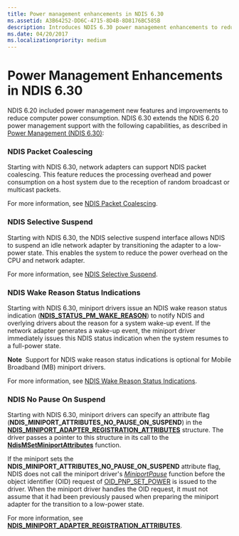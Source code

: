 ```yaml
---
title: Power management enhancements in NDIS 6.30
ms.assetid: A3B64252-DD6C-4715-8D4B-8D8176BC585B
description: Introduces NDIS 6.30 power management enhancements to reduce computer power consumption
ms.date: 04/20/2017
ms.localizationpriority: medium
---
```


# Power Management Enhancements in NDIS 6.30


NDIS 6.20 included power management new features and improvements to reduce computer power consumption. NDIS 6.30 extends the NDIS 6.20 power management support with the following capabilities, as described in [Power Management (NDIS 6.30)](power-management--ndis-6-30-.md):

### NDIS Packet Coalescing

Starting with NDIS 6.30, network adapters can support NDIS packet coalescing. This feature reduces the processing overhead and power consumption on a host system due to the reception of random broadcast or multicast packets.

For more information, see [NDIS Packet Coalescing](ndis-packet-coalescing.md).

### NDIS Selective Suspend

Starting with NDIS 6.30, the NDIS selective suspend interface allows NDIS to suspend an idle network adapter by transitioning the adapter to a low-power state. This enables the system to reduce the power overhead on the CPU and network adapter.

For more information, see [NDIS Selective Suspend](ndis-selective-suspend.md).

### NDIS Wake Reason Status Indications

Starting with NDIS 6.30, miniport drivers issue an NDIS wake reason status indication ([**NDIS\_STATUS\_PM\_WAKE\_REASON**](https://docs.microsoft.com/windows-hardware/drivers/network/ndis-status-pm-wake-reason)) to notify NDIS and overlying drivers about the reason for a system wake-up event. If the network adapter generates a wake-up event, the miniport driver immediately issues this NDIS status indication when the system resumes to a full-power state.

**Note**  Support for NDIS wake reason status indications is optional for Mobile Broadband (MB) miniport drivers.

 

For more information, see [NDIS Wake Reason Status Indications](ndis-wake-reason-status-indications.md).

### NDIS No Pause On Suspend

Starting with NDIS 6.30, miniport drivers can specify an attribute flag (**NDIS\_MINIPORT\_ATTRIBUTES\_NO\_PAUSE\_ON\_SUSPEND**) in the [**NDIS\_MINIPORT\_ADAPTER\_REGISTRATION\_ATTRIBUTES**](https://docs.microsoft.com/windows-hardware/drivers/ddi/content/ndis/ns-ndis-_ndis_miniport_adapter_registration_attributes) structure. The driver passes a pointer to this structure in its call to the [**NdisMSetMiniportAttributes**](https://docs.microsoft.com/windows-hardware/drivers/ddi/content/ndis/nf-ndis-ndismsetminiportattributes) function.

If the miniport sets the **NDIS\_MINIPORT\_ATTRIBUTES\_NO\_PAUSE\_ON\_SUSPEND** attribute flag, NDIS does not call the miniport driver's [*MiniportPause*](https://docs.microsoft.com/windows-hardware/drivers/ddi/content/ndis/nc-ndis-miniport_pause) function before the object identifier (OID) request of [OID\_PNP\_SET\_POWER](https://docs.microsoft.com/windows-hardware/drivers/network/oid-pnp-set-power) is issued to the driver. When the miniport driver handles the OID request, it must not assume that it had been previously paused when preparing the miniport adapter for the transition to a low-power state.

For more information, see [**NDIS\_MINIPORT\_ADAPTER\_REGISTRATION\_ATTRIBUTES**](https://docs.microsoft.com/windows-hardware/drivers/ddi/content/ndis/ns-ndis-_ndis_miniport_adapter_registration_attributes).

 

 





